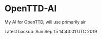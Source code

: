 # OpenTTD-AI
My AI for OpenTTD, will use primarily air

Latest backup: Sun Sep 15 14:43:01 UTC 2019
